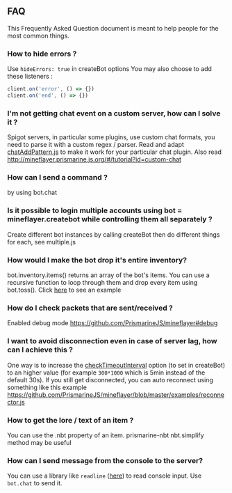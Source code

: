 ## FAQ

This Frequently Asked Question document is meant to help people for the most common things.

### How to hide errors ?

Use `hideErrors: true` in createBot options
You may also choose to add these listeners :
```js
client.on('error', () => {})
client.on('end', () => {})
```

### I'm not getting chat event on a custom server, how can I solve it ?

Spigot servers, in particular some plugins, use custom chat formats, you need to parse it with a custom regex / parser.
Read and adapt [chatAddPattern.js](https://github.com/PrismarineJS/mineflayer/blob/master/examples/chatAddPattern.js) to make it work for your particular
chat plugin. Also read http://mineflayer.prismarine.js.org/#/tutorial?id=custom-chat

### How can I send a command ?

by using bot.chat

### Is it possible to login multiple accounts using bot = mineflayer.createbot while controlling them all separately ?

Create different bot instances by calling createBot then do different things for each, see multiple.js

### How would I make the bot drop it's entire inventory?

bot.inventory.items() returns an array of the bot's items. You can use a recursive function to loop through them and drop every item using bot.toss(). Click [here](https://gist.github.com/dada513/3d88f772be4224b40f9e5d1787bd63e9) to see an example

### How do I check packets that are sent/received ?

Enabled debug mode https://github.com/PrismarineJS/mineflayer#debug

### I want to avoid disconnection even in case of server lag, how can I achieve this ?

One way is to increase the [checkTimeoutInterval](https://github.com/PrismarineJS/node-minecraft-protocol/blob/master/docs/API.md#mccreateclientoptions) option (to set in createBot) to an higher value (for example `300*1000` which is 5min instead of the default 30s). If you still get disconnected, you can auto reconnect using something like this example https://github.com/PrismarineJS/mineflayer/blob/master/examples/reconnector.js

### How to get the lore / text of an item ?
You can use the .nbt property of an item. prismarine-nbt nbt.simplify method may be useful

### How can I send message from the console to the server?
You can use a library like `readline` ([here](https://nodejs.org/en/knowledge/command-line/how-to-prompt-for-command-line-input/)) to read console input. Use `bot.chat` to send it.
